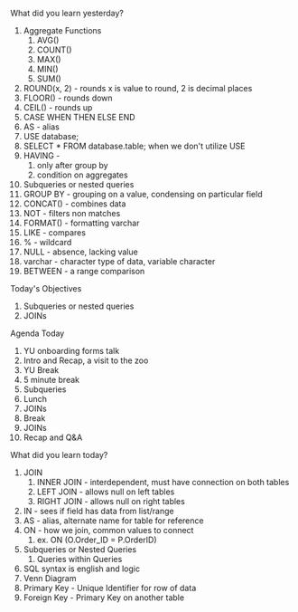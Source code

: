 What did you learn yesterday?

1. Aggregate Functions
   1. AVG()
   2. COUNT()
   3. MAX()
   4. MIN()
   5. SUM()
2. ROUND(x, 2) - rounds x is value to round, 2 is decimal places
3. FLOOR() - rounds down
4. CEIL() - rounds up
5. CASE WHEN THEN ELSE END
6. AS - alias
7. USE database;
8. SELECT * FROM database.table; when we don't utilize USE
9. HAVING - 
   1. only after group by
   2. condition on aggregates
10. Subqueries or nested queries
11. GROUP BY - grouping on a value, condensing on particular field
12. CONCAT() - combines data
13. NOT - filters non matches
14. FORMAT() - formatting varchar
15. LIKE - compares
16. % - wildcard
17. NULL - absence, lacking value
18. varchar - character type of data, variable character
19. BETWEEN - a range comparison

Today's Objectives

1. Subqueries or nested queries
2. JOINs

Agenda Today

1. YU onboarding forms talk
2. Intro and Recap, a visit to the zoo
3. YU Break
4. 5 minute break
5. Subqueries
6. Lunch
7. JOINs
8. Break
9. JOINs
10. Recap and Q&A

What did you learn today?

1. JOIN
   1. INNER JOIN - interdependent, must have connection on both tables
   2. LEFT JOIN - allows null on left tables
   3. RIGHT JOIN - allows null on right tables
2. IN - sees if field has data from list/range
3. AS - alias, alternate name for table for reference
4. ON - how we join, common values to connect 
   1. ex. ON (O.Order_ID = P.OrderID)
5. Subqueries or Nested Queries
   1. Queries within Queries
6. SQL syntax is english and logic
7. Venn Diagram
8. Primary Key - Unique Identifier for row of data
9. Foreign Key - Primary Key on another table
